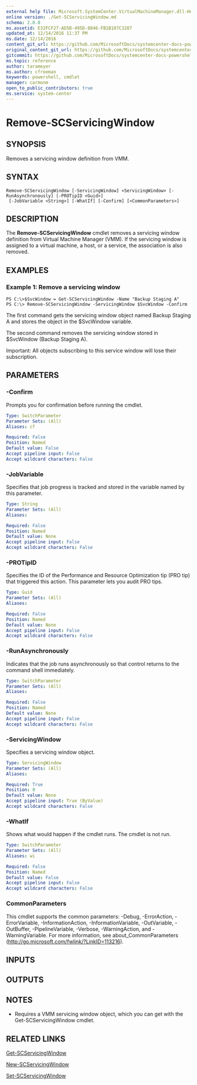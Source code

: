 ```yaml
---
external help file: Microsoft.SystemCenter.VirtualMachineManager.dll-Help.xml
online version: ./Get-SCServicingWindow.md
schema: 2.0.0
ms.assetid: E32FCF27-AD5B-495D-8846-FB1B107C3287
updated_at: 12/14/2016 11:37 PM
ms.date: 12/14/2016
content_git_url: https://github.com/MicrosoftDocs/systemcenter-docs-powershell/blob/master/systemcenter-cmdlets/SystemCenter2016/VirtualMachineManager/v1/Remove-SCServicingWindow.md
original_content_git_url: https://github.com/MicrosoftDocs/systemcenter-docs-powershell/blob/master/systemcenter-cmdlets/SystemCenter2016/VirtualMachineManager/v1/Remove-SCServicingWindow.md
gitcommit: https://github.com/MicrosoftDocs/systemcenter-docs-powershell/blob/ddd0fefc9adaabb9394eb6c21b33370913d1830d/systemcenter-cmdlets/SystemCenter2016/VirtualMachineManager/v1/Remove-SCServicingWindow.md
ms.topic: reference
author: tarameyer
ms.author: cfreeman
keywords: powershell, cmdlet
manager: carmonm
open_to_public_contributors: true
ms.service: system-center
---
```


# Remove-SCServicingWindow

## SYNOPSIS
Removes a servicing window definition from VMM.

## SYNTAX

```
Remove-SCServicingWindow [-ServicingWindow] <ServicingWindow> [-RunAsynchronously] [-PROTipID <Guid>]
 [-JobVariable <String>] [-WhatIf] [-Confirm] [<CommonParameters>]
```

## DESCRIPTION
The **Remove-SCServicingWindow** cmdlet removes a servicing window definition from Virtual Machine Manager (VMM).
If the servicing window is assigned to a virtual machine, a host, or a service, the association is also removed.

## EXAMPLES

### Example 1: Remove a servicing window
```
PS C:\>$SvcWindow = Get-SCServicingWindow -Name "Backup Staging A"
PS C:\> Remove-SCServicingWindow -ServicingWindow $SvcWindow -Confirm
```

The first command gets the servicing window object named Backup Staging A and stores the object in the $SvcWindow variable.

The second command removes the servicing window stored in $SvcWindow (Backup Staging A).

Important: All objects subscribing to this service window will lose their subscription.

## PARAMETERS

### -Confirm
Prompts you for confirmation before running the cmdlet.

```yaml
Type: SwitchParameter
Parameter Sets: (All)
Aliases: cf

Required: False
Position: Named
Default value: False
Accept pipeline input: False
Accept wildcard characters: False
```

### -JobVariable
Specifies that job progress is tracked and stored in the variable named by this parameter.

```yaml
Type: String
Parameter Sets: (All)
Aliases: 

Required: False
Position: Named
Default value: None
Accept pipeline input: False
Accept wildcard characters: False
```

### -PROTipID
Specifies the ID of the Performance and Resource Optimization tip (PRO tip) that triggered this action.
This parameter lets you audit PRO tips.

```yaml
Type: Guid
Parameter Sets: (All)
Aliases: 

Required: False
Position: Named
Default value: None
Accept pipeline input: False
Accept wildcard characters: False
```

### -RunAsynchronously
Indicates that the job runs asynchronously so that control returns to the command shell immediately.

```yaml
Type: SwitchParameter
Parameter Sets: (All)
Aliases: 

Required: False
Position: Named
Default value: None
Accept pipeline input: False
Accept wildcard characters: False
```

### -ServicingWindow
Specifies a servicing window object.

```yaml
Type: ServicingWindow
Parameter Sets: (All)
Aliases: 

Required: True
Position: 0
Default value: None
Accept pipeline input: True (ByValue)
Accept wildcard characters: False
```

### -WhatIf
Shows what would happen if the cmdlet runs.
The cmdlet is not run.

```yaml
Type: SwitchParameter
Parameter Sets: (All)
Aliases: wi

Required: False
Position: Named
Default value: False
Accept pipeline input: False
Accept wildcard characters: False
```

### CommonParameters
This cmdlet supports the common parameters: -Debug, -ErrorAction, -ErrorVariable, -InformationAction, -InformationVariable, -OutVariable, -OutBuffer, -PipelineVariable, -Verbose, -WarningAction, and -WarningVariable. For more information, see about_CommonParameters (http://go.microsoft.com/fwlink/?LinkID=113216).

## INPUTS

## OUTPUTS

## NOTES
* Requires a VMM servicing window object, which you can get with the Get-SCServicingWindow cmdlet.

## RELATED LINKS

[Get-SCServicingWindow](xref:SystemCenter2016/VirtualMachineManager/v1/Get-SCServicingWindow.md)

[New-SCServicingWindow](xref:SystemCenter2016/VirtualMachineManager/v1/New-SCServicingWindow.md)

[Set-SCServicingWindow](xref:SystemCenter2016/VirtualMachineManager/v1/Set-SCServicingWindow.md)

